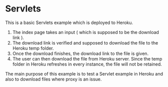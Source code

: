 # Servlets

This is a basic Servlets example which is deployed to Heroku.

1. The index page takes an input ( which is supposed to be the download link ). 
2. The download link is verified and supposed to download the file to the Heroku temp folder.
3. Once the download finishes, the download link to the file is given. 
4. The user can then download the file from Heroku server. Since the temp folder in Heroku refreshes in every instance, the 
   file will not be retained.
   
The main purpose of this example is to test a Servlet example in Heroku and also to download files where proxy is an issue.
